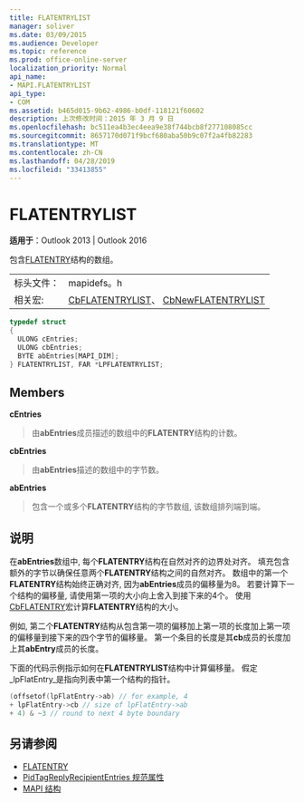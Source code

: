 ```yaml
---
title: FLATENTRYLIST
manager: soliver
ms.date: 03/09/2015
ms.audience: Developer
ms.topic: reference
ms.prod: office-online-server
localization_priority: Normal
api_name:
- MAPI.FLATENTRYLIST
api_type:
- COM
ms.assetid: b465d015-9b62-4986-b0df-118121f60602
description: 上次修改时间：2015 年 3 月 9 日
ms.openlocfilehash: bc511ea4b3ec4eea9e38f744bcb8f277108085cc
ms.sourcegitcommit: 8657170d071f9bcf680aba50b9c07f2a4fb82283
ms.translationtype: MT
ms.contentlocale: zh-CN
ms.lasthandoff: 04/28/2019
ms.locfileid: "33413855"
---
```

# <a name="flatentrylist"></a>FLATENTRYLIST

**适用于**：Outlook 2013 | Outlook 2016 
  
包含[FLATENTRY](flatentry.md)结构的数组。 
  
|||
|:-----|:-----|
|标头文件：  <br/> |mapidefs。h  <br/> |
|相关宏:  <br/> |[CbFLATENTRYLIST](cbflatentrylist.md)、 [CbNewFLATENTRYLIST](cbnewflatentrylist.md) <br/> |
   
```cpp
typedef struct
{
  ULONG cEntries;
  ULONG cbEntries;
  BYTE abEntries[MAPI_DIM];
} FLATENTRYLIST, FAR *LPFLATENTRYLIST;

```

## <a name="members"></a>Members

**cEntries**
  
> 由**abEntries**成员描述的数组中的**FLATENTRY**结构的计数。 
    
**cbEntries**
  
> 由**abEntries**描述的数组中的字节数。 
    
**abEntries**
  
> 包含一个或多个**FLATENTRY**结构的字节数组, 该数组排列端到端。 
    
## <a name="remarks"></a>说明

在**abEntries**数组中, 每个**FLATENTRY**结构在自然对齐的边界处对齐。 填充包含额外的字节以确保任意两个**FLATENTRY**结构之间的自然对齐。 数组中的第一个**FLATENTRY**结构始终正确对齐, 因为**abEntries**成员的偏移量为8。 若要计算下一个结构的偏移量, 请使用第一项的大小向上舍入到接下来的4个。 使用[CbFLATENTRY](cbflatentry.md)宏计算**FLATENTRY**结构的大小。 
  
例如, 第二个**FLATENTRY**结构从包含第一项的偏移加上第一项的长度加上第一项的偏移量到接下来的四个字节的偏移量。 第一个条目的长度是其**cb**成员的长度加上其**abEntry**成员的长度。 
  
下面的代码示例指示如何在**FLATENTRYLIST**结构中计算偏移量。 假定_lpFlatEntry_是指向列表中第一个结构的指针。 
  
```cpp
(offsetof(lpFlatEntry->ab) // for example, 4
+ lpFlatEntry->cb // size of lpFlatEntry->ab 
+ 4) & ~3 // round to next 4 byte boundary
```

## <a name="see-also"></a>另请参阅

- [FLATENTRY](flatentry.md)
- [PidTagReplyRecipientEntries 规范属性](pidtagreplyrecipiententries-canonical-property.md)
- [MAPI 结构](mapi-structures.md)

